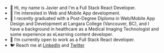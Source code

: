 - :vulcan_salute: Hi, my name is Javier and I'm a Full Stack React Developer.
- :dna: I’m interested in Web and Mobile App development.
- :rocket: I recently graduated with a Post-Degree Diploma in Web/Mobile App Design and Development at Langara College (Vancouver, BC), and I have a background in healthcare as a Medical Imaging Technologist and some experience as eLearning content developer.
- :busts_in_silhouette:	I’m currently open to work as a Full Stack React developer.
- :bird: Reach me at [LinkedIn](https://www.linkedin.com/in/javiergongora/) and [Twitter](https://twitter.com/javigong)

<!---
javigong/javigong is a ✨ special ✨ repository because its `README.md` (this file) appears on your GitHub profile.
You can click the Preview link to take a look at your changes.
--->

